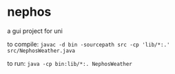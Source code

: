 nephos
======

a gui project for uni

to compile:
<code>javac -d bin -sourcepath src -cp 'lib/*:.' src/NephosWeather.java</code>

to run:
<code>java -cp bin:lib/*:. NephosWeather</code>
